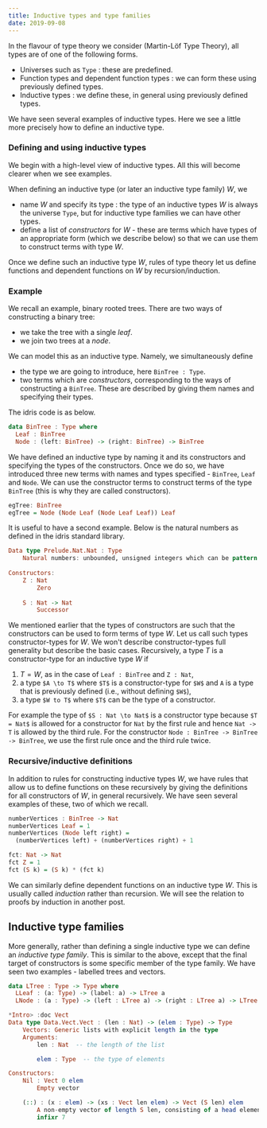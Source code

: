 ```yaml
---
title: Inductive types and type families
date: 2019-09-08
---
```


In the flavour of type theory we consider (Martin-L&ouml;f Type Theory), all types are of one of the following forms.

* Universes such as `Type` : these are predefined.
* Function types and dependent function types : we can form these using previously defined types.
* Inductive types : we define these, in general using previously defined types.

We have seen several examples of inductive types. Here we see a little more precisely how to define an inductive type.

### Defining and using inductive types

We begin with a high-level view of inductive types. All this will become clearer when we see examples.

When defining an inductive type (or later an inductive type family) $W$, we 

* name $W$ and specify its type : the type of an inductive types $W$ is always the universe `Type`, but for inductive type families we can have other types.
* define a list of _constructors_ for $W$ - these are terms which have types of an appropriate form (which we describe below) so that we can use them to construct terms with type $W$.

Once we define such an inductive type $W$, rules of type theory let us define functions and dependent functions on $W$ by recursion/induction.

### Example

We recall an example, binary rooted trees. There are two ways of constructing a binary tree:

* we take the tree with a single _leaf_.
* we join two trees at a _node_.

We can model this as an inductive type. Namely, we simultaneously define

* the type we are going to introduce, here `BinTree : Type`.
* two terms which are _constructors_, corresponding to the ways of constructing a `BinTree`. These are described by giving them names and specifying their types.

The idris code is as below.

```haskell
data BinTree : Type where
  Leaf : BinTree
  Node : (left: BinTree) -> (right: BinTree) -> BinTree
```

We have defined an inductive type by naming it and its constructors and specifying the types of the constructors. Once we do so, we have introduced three new terms with names and types specified - `BinTree`, `Leaf` and `Node`. We can use the constructor terms to construct terms of the type `BinTree` (this is why they are called constructors).

```haskell
egTree: BinTree
egTree = Node (Node Leaf (Node Leaf Leaf)) Leaf
```

It is useful to have a second example. Below is the natural numbers as defined in the idris standard library.

```haskell
Data type Prelude.Nat.Nat : Type
    Natural numbers: unbounded, unsigned integers which can be pattern matched.
    
Constructors:
    Z : Nat
        Zero
        
    S : Nat -> Nat
        Successor

```

We mentioned earlier that the types of constructors are such that the constructors can be used to form terms of type $W$. Let us call such types constructor-types for $W$. 
We won't describe constructor-types full generality but describe the basic cases. Recursively, a type $T$ is a constructor-type for an inductive type $W$ if

1. $T = W$, as in the case of `Leaf : BinTree` and `Z : Nat`,
2. a type `$A \to T$` where `$T$` is a constructor-type for `$W$` and `A`  is a type that is previously defined (i.e., without defining `$W$`),
3. a type `$W to T$` where `$T$`  can be the type of a constructor.

For example the type of `$S : Nat \to Nat$` is a constructor type because `$T = Nat$` is allowed for a constructor for `Nat` by the first rule and hence `Nat -> T` is allowed by the third rule.
For the constructor `Node : BinTree -> BinTree -> BinTree`, we use the first rule once and the third rule twice.

### Recursive/inductive definitions

In addition to rules for constructing inductive types $W$, we have rules that allow us to define functions on these recursively by giving the definitions for all constructors of $W$,
in general recursively. We have seen several examples of these, two of which we recall.

```haskell
numberVertices : BinTree -> Nat
numberVertices Leaf = 1
numberVertices (Node left right) =
  (numberVertices left) + (numberVertices right) + 1

fct: Nat -> Nat
fct Z = 1
fct (S k) = (S k) * (fct k)
```

We can similarly define dependent functions on an inductive type $W$. This is usually called _induction_ rather than recursion. We will see the relation to proofs by induction 
in another post.

## Inductive type families

More generally, rather than defining a single inductive type we can define an _inductive type family_. This is similar to the above, except that the final target of constructors
is some specific member of the type family. We have seen two examples - labelled trees and vectors.

```haskell
data LTree : Type -> Type where
  LLeaf : (a: Type) -> (label: a) -> LTree a
  LNode : (a : Type) -> (left : LTree a) -> (right : LTree a) -> LTree a
```

```haskell
*Intro> :doc Vect
Data type Data.Vect.Vect : (len : Nat) -> (elem : Type) -> Type
    Vectors: Generic lists with explicit length in the type
    Arguments:
        len : Nat  -- the length of the list

        elem : Type  -- the type of elements

Constructors:
    Nil : Vect 0 elem
        Empty vector

    (::) : (x : elem) -> (xs : Vect len elem) -> Vect (S len) elem
        A non-empty vector of length S len, consisting of a head element and the rest of the list, of length len.
        infixr 7
```
